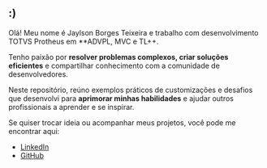## :)

Olá! Meu nome é Jaylson Borges Teixeira e trabalho com desenvolvimento TOTVS Protheus em **ADVPL, MVC e TL++.  

Tenho paixão por **resolver problemas complexos, criar soluções eficientes** e compartilhar conhecimento com a comunidade de desenvolvedores.  

Neste repositório, reúno exemplos práticos de customizações e desafios que desenvolvi para **aprimorar minhas habilidades** e ajudar outros profissionais a aprender e se inspirar.  

Se quiser trocar ideia ou acompanhar meus projetos, você pode me encontrar aqui:  
- [LinkedIn](https://www.linkedin.com/in/jaylson-borges-teixeira/)  
- [GitHub](https://github.com/JaylsonBTeixeira)
